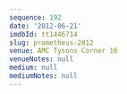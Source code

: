 ```yaml
---
sequence: 192
date: '2012-06-21'
imdbId: tt1446714
slug: prometheus-2012
venue: AMC Tysons Corner 16
venueNotes: null
medium: null
mediumNotes: null
---
```


